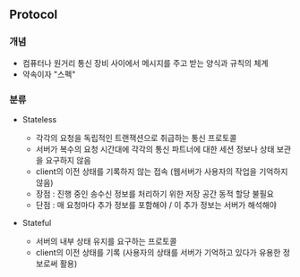 ## Protocol

### 개념
 * 컴퓨터나 원거리 통신 장비 사이에서 메시지를 주고 받는 양식과 규칙의 체계
 * 약속이자 "스펙"

### 분류
 * Stateless
    * 각각의 요청을 독립적인 트랜잭션으로 취급하는 통신 프로토콜
    * 서버가 복수의 요청 시간대에 각각의 통신 파트너에 대한 세션 정보나 상태 보관을 요구하지 않음
    * client의 이전 상태를 기록하지 않는 접속 (웹서버가 사용자의 작업을 기억하지 않음)
    * 장점 : 진행 중인 송수신 정보를 처리하기 위한 저장 공간 동적 할당 불필요
    * 단점 : 매 요청마다 추가 정보를 포함해야 / 이 추가 정보는 서버가 해석해야

 * Stateful
    * 서버의 내부 상태 유지를 요구하는 프로토콜
    * client의 이전 상태를 기록 (사용자의 상태를 서버가 기억하고 있다가 유용한 정보로써 활용)
